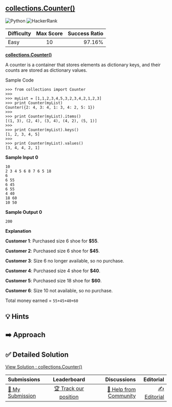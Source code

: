 ## [collections.Counter()](https://www.hackerrank.com/challenges/collections-counter)

![Python](https://img.shields.io/badge/python-3670A0?style=for-the-badge&logo=python&logoColor=ffdd54) ![HackerRank](https://img.shields.io/badge/-Hackerrank-2EC866?style=for-the-badge&logo=HackerRank&logoColor=white)

| Difficulty | Max Score | Success Ratio |
| :--------- | :-------: | ------------: |
| Easy       |    10     |        97.16% |

**[collections.Counter()](https://docs.python.org/2/library/collections.html#collections.Counter)**   

A counter is a container that stores elements as dictionary keys, and their counts are stored as dictionary values.

Sample Code
```
>>> from collections import Counter
>>> 
>>> myList = [1,1,2,3,4,5,3,2,3,4,2,1,2,3]
>>> print Counter(myList)
Counter({2: 4, 3: 4, 1: 3, 4: 2, 5: 1})
>>>
>>> print Counter(myList).items()
[(1, 3), (2, 4), (3, 4), (4, 2), (5, 1)]
>>> 
>>> print Counter(myList).keys()
[1, 2, 3, 4, 5]
>>> 
>>> print Counter(myList).values()
[3, 4, 4, 2, 1]
```

**Sample Input 0**  
```
10
2 3 4 5 6 8 7 6 5 18
6
6 55
6 45
6 55
4 40
18 60
10 50
```

**Sample Output 0**  
```
200
```

**Explanation**

**Customer 1**: Purchased size 6 shoe for **$55**.   

**Customer 2**: Purchased size 6 shoe for **$45**.   

**Customer 3**: Size 6 no longer available, so no purchase.   

**Customer 4**: Purchased size 4 shoe for **$40**.   

**Customer 5**: Purchased size 18 shoe for **$60**.   

**Customer 6**: Size 10 not available, so no purchase.

Total money earned =  `55+45+40+60`


## 💡 Hints 

## ➡️ Approach 

## ✅ Detailed Solution
[View Solution : collections.Counter()](./collectionscounter.py)

| Submissions                                                                              |                                          Leaderboard                                          |                                                                              Discussions |                                                                          Editorial |
| :--------------------------------------------------------------------------------------- | :-------------------------------------------------------------------------------------------: | ---------------------------------------------------------------------------------------: | ---------------------------------------------------------------------------------: |
| [📝 My Submission](https://www.hackerrank.com/challenges/collections-counter/submissions) | [🏆 Track our position](https://www.hackerrank.com/challenges/collections-counter/leaderboard) | [🤔 Help from Community](https://www.hackerrank.com/challenges/collections-counter/forum) | [✍️ Editorial](https://www.hackerrank.com/challenges/collections-counter/editorial) |

